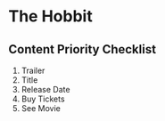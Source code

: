 # The Hobbit

## Content Priority Checklist

1. Trailer
2. Title
3. Release Date
4. Buy Tickets
5. See Movie

